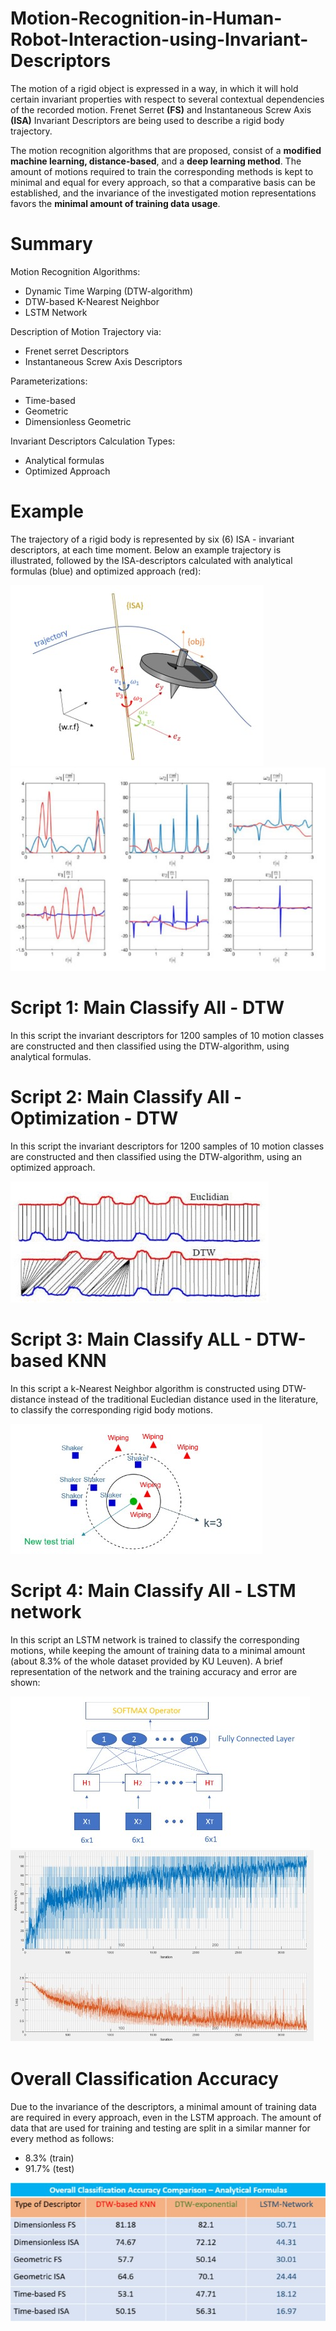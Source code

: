 # Motion-Recognition-in-Human-Robot-Interaction-using-Invariant-Descriptors

The motion of a rigid object is expressed in a way, in which it will hold certain invariant properties with respect to several contextual dependencies of the recorded motion. Frenet Serret **(FS)** and Instantaneous Screw Axis **(ISA)** Invariant Descriptors are being used to describe a rigid body trajectory. 

The motion recognition algorithms that are proposed, consist of a **modified machine learning, distance-based**, and a **deep learning method**. The amount of motions required to train the corresponding methods is kept to minimal and equal for every approach, so that a comparative basis can be established, and the invariance of the investigated motion representations favors the **minimal amount of training data usage**.

# Summary

Motion Recognition Algorithms:

- Dynamic Time Warping (DTW-algorithm)
- DTW-based K-Nearest Neighbor 
- LSTM Network 

Description of Motion Trajectory via:

- Frenet serret Descriptors
- Instantaneous Screw Axis Descriptors

Parameterizations:

- Time-based
- Geometric
- Dimensionless Geometric

Invariant Descriptors Calculation Types:

- Analytical formulas
- Optimized Approach

# Example

The trajectory of a rigid body is represented by six (6) ISA - invariant descriptors, at each time moment. Below an example trajectory is illustrated, followed by the ISA-descriptors calculated with analytical formulas (blue) and optimized approach (red):

![](Figures/Motion%20Trajectory%20represented%20by%20ISA%20invariant%20descriptors.jpg)
![](Figures/ISA%20descriptors%20.jpg)

# Script 1: Main Classify All - DTW

In this script the invariant descriptors for 1200 samples of 10 motion classes are constructed and then classified using the DTW-algorithm, using analytical formulas.

# Script 2: Main Classify All - Optimization - DTW

In this script the invariant descriptors for 1200 samples of 10 motion classes are constructed and then classified using the DTW-algorithm, using an optimized approach.

![](Figures/DTW.jpg)

# Script 3: Main Classify ALL - DTW-based KNN

In this script a k-Nearest Neighbor algorithm is constructed using DTW-distance instead of the traditional Eucledian distance used in the literature, to classify the corresponding rigid body motions.

![](Figures/DTW-based%20KNN.jpg)

# Script 4: Main Classify All - LSTM network

In this script an LSTM network is trained to classify the corresponding motions, while keeping the amount of training data to a minimal amount (about 8.3% of the whole dataset provided by KU Leuven). A brief representation of the network and the training accuracy and error are shown:

![](Figures/LSTM.jpg)
![](Figures/LSTM%20Accuracy%20and%20Error.jpg)

# Overall Classification Accuracy

Due to the invariance of the descriptors, a minimal amount of training data are required in every approach, even in the LSTM approach. The amount of data that are used for training and testing are split in a similar manner for every method as follows:
- 8.3% (train)
- 91.7% (test)

![](Figures/Classification%20Accuracy%20Comparison.jpg)
